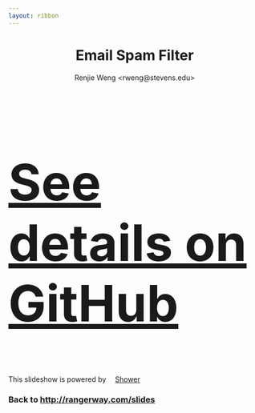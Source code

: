 ```yaml
---
layout: ribbon
---
```

<header class="caption">
  <h1>Email Spam Filter</h1>
  <p>Renjie Weng &lt;rweng@stevens.edu&gt;</p>
</header>
<section class="slide shout" id="1"><div>
  <img src="pictures/Slide1.PNG" alt="" style="max-width:100%;position:absolute;top:0;left:0;">
</div></section>
<section class="slide shout" id="2"><div>
  <img src="pictures/Slide2.PNG" alt="" style="max-width:100%;position:absolute;top:0;left:0;">
</div></section>
<section class="slide shout" id="3"><div>
  <img src="pictures/Slide3.PNG" alt="" style="max-width:100%;position:absolute;top:0;left:0;">
</div></section>
<section class="slide shout" id="4"><div>
  <img src="pictures/Slide4.PNG" alt="" style="max-width:100%;position:absolute;top:0;left:0;">
</div></section>
<section class="slide shout" id="5"><div>
  <img src="pictures/Slide5.PNG" alt="" style="max-width:100%;position:absolute;top:0;left:0;">
</div></section>
<section class="slide shout" id="6"><div>
  <img src="pictures/Slide6.PNG" alt="" style="max-width:100%;position:absolute;top:0;left:0;">
</div></section>
<section class="slide shout" id="7"><div>
  <img src="pictures/Slide7.PNG" alt="" style="max-width:100%;position:absolute;top:0;left:0;">
</div></section>
<section class="slide shout" id="8"><div>
  <img src="pictures/Slide8.PNG" alt="" style="max-width:100%;position:absolute;top:0;left:0;">
</div></section>
<section class="slide shout" id="9"><div>
  <img src="pictures/Slide9.PNG" alt="" style="max-width:100%;position:absolute;top:0;left:0;">
</div></section>
<section class="slide shout" id="10"><div>
  <img src="pictures/Slide10.PNG" alt="" style="max-width:100%;position:absolute;top:0;left:0;">
</div></section>

<section class="slide" id="SeeMore"><div>
  <h2><a href="https://github.com/shohoku11wrj/Spam-Filter">See details on GitHub</a></h2>
  <p class="note">This slideshow is powered by <img src="/images/shower.svg" alt=""><a href="https://github.com/shower/shwr.me">Shower</a></p>
  <h3>Back to <a href="http://www.rangerway.com/slides">http://rangerway.com/slides</a></h3>
  <style>
    #Picture h2 {
      color:#FFF;
      }
    #SeeMore h2 {
      font-size:100px
      }
    #SeeMore img {
      width:1.0em;
      height:1.0em;
      }
  </style>
</div></section>